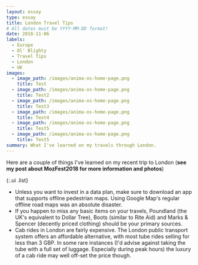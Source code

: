```yaml
---
layout: essay
type: essay
title: London Travel Tips
# All dates must be YYYY-MM-DD format!
date: 2018-11-06
labels:
  - Europe
  - Ol' Blighty
  - Travel Tips
  - London
  - UK
images:
  - image_path: /images/anima-os-home-page.png
    title: Test
  - image_path: /images/anima-os-home-page.png
    title: Test2
  - image_path: /images/anima-os-home-page.png
    title: Test3
  - image_path: /images/anima-os-home-page.png
    title: Test4
  - image_path: /images/anima-os-home-page.png
    title: Test5
  - image_path: /images/anima-os-home-page.png
    title: Test5
summary: What I've learned on my travels through London.
---
```


Here are a couple of things I've learned on my recent trip to London 
(**see my post about MozFest2018 for more information and photos**)

{:.ui .list}
* Unless you want to invest in a data plan, make sure to download an app that supports offline pedestrian maps.
Using Google Map's regular offline road maps was an absolute disaster.
* If you happen to miss any basic items on your travels, Poundland (the UK's equivalent to Dollar Tree), Boots (similar to Rite Aid) and Marks & Spencer (decently priced clothing) should be your primary sources.
* Cab rides in London are fairly expensive. The London public transport system offers an affordable alternative, with most tube rides selling for less than 3 GBP. In some rare instances (I'd advise against taking the tube with a full set of luggage. Especially during peak hours) the luxury of a cab ride may well off-set the price though.
